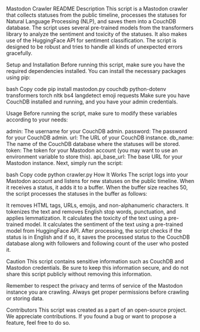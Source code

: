Mastodon Crawler README
Description
This script is a Mastodon crawler that collects statuses from the public timeline, processes the statuses for Natural Language Processing (NLP), and saves them into a CouchDB database. The script uses several pre-trained models from the transformers library to analyze the sentiment and toxicity of the statuses. It also makes use of the HuggingFace API for sentiment classification. The script is designed to be robust and tries to handle all kinds of unexpected errors gracefully.

Setup and Installation
Before running this script, make sure you have the required dependencies installed. You can install the necessary packages using pip:

bash
Copy code
pip install mastodon.py couchdb python-dotenv transformers torch nltk bs4 langdetect emoji requests
Make sure you have CouchDB installed and running, and you have your admin credentials.

Usage
Before running the script, make sure to modify these variables according to your needs:

admin: The username for your CouchDB admin.
password: The password for your CouchDB admin.
url: The URL of your CouchDB instance.
db_name: The name of the CouchDB database where the statuses will be stored.
token: The token for your Mastodon account (you may want to use an environment variable to store this).
api_base_url: The base URL for your Mastodon instance.
Next, simply run the script:

bash
Copy code
python crawler.py
How It Works
The script logs into your Mastodon account and listens for new statuses on the public timeline. When it receives a status, it adds it to a buffer. When the buffer size reaches 50, the script processes the statuses in the buffer as follows:

It removes HTML tags, URLs, emojis, and non-alphanumeric characters.
It tokenizes the text and removes English stop words, punctuation, and applies lemmatization.
It calculates the toxicity of the text using a pre-trained model.
It calculates the sentiment of the text using a pre-trained model from HuggingFace API.
After processing, the script checks if the status is in English and if so, it saves the processed status to the CouchDB database along with followers and following count of the user who posted it.

Caution
This script contains sensitive information such as CouchDB and Mastodon credentials. Be sure to keep this information secure, and do not share this script publicly without removing this information.

Remember to respect the privacy and terms of service of the Mastodon instance you are crawling. Always get proper permissions before crawling or storing data.

Contributors
This script was created as a part of an open-source project. We appreciate contributions. If you found a bug or want to propose a feature, feel free to do so.
